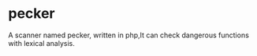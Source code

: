 pecker
======

A scanner named pecker, written in php,It can check dangerous functions with lexical analysis.
